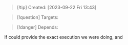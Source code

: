
>[!tip] Created: [2023-09-22 Fri 13:43]

>[!question] Targets: 

>[!danger] Depends: 

If could provide the exact execution we were doing, and 